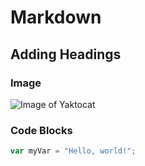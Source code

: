 # <h1>Markdown</h1>
## <h2>Adding Headings</h2>
### <h3>Image</h3>
![Image of Yaktocat](https://octodex.github.com/images/yaktocat.png)
### <h3> Code Blocks</h3>
``` javascript
var myVar = "Hello, world!";
```
